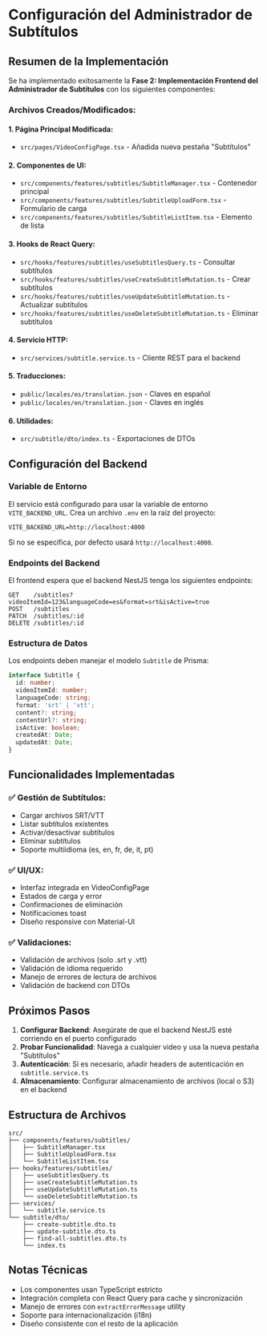 # Configuración del Administrador de Subtítulos

## Resumen de la Implementación

Se ha implementado exitosamente la **Fase 2: Implementación Frontend del Administrador de Subtítulos** con los siguientes componentes:

### Archivos Creados/Modificados:

#### 1. Página Principal Modificada:
- `src/pages/VideoConfigPage.tsx` - Añadida nueva pestaña "Subtítulos"

#### 2. Componentes de UI:
- `src/components/features/subtitles/SubtitleManager.tsx` - Contenedor principal
- `src/components/features/subtitles/SubtitleUploadForm.tsx` - Formulario de carga
- `src/components/features/subtitles/SubtitleListItem.tsx` - Elemento de lista

#### 3. Hooks de React Query:
- `src/hooks/features/subtitles/useSubtitlesQuery.ts` - Consultar subtítulos
- `src/hooks/features/subtitles/useCreateSubtitleMutation.ts` - Crear subtítulos
- `src/hooks/features/subtitles/useUpdateSubtitleMutation.ts` - Actualizar subtítulos
- `src/hooks/features/subtitles/useDeleteSubtitleMutation.ts` - Eliminar subtítulos

#### 4. Servicio HTTP:
- `src/services/subtitle.service.ts` - Cliente REST para el backend

#### 5. Traducciones:
- `public/locales/es/translation.json` - Claves en español
- `public/locales/en/translation.json` - Claves en inglés

#### 6. Utilidades:
- `src/subtitle/dto/index.ts` - Exportaciones de DTOs

## Configuración del Backend

### Variable de Entorno

El servicio está configurado para usar la variable de entorno `VITE_BACKEND_URL`. Crea un archivo `.env` en la raíz del proyecto:

```env
VITE_BACKEND_URL=http://localhost:4000
```

Si no se especifica, por defecto usará `http://localhost:4000`.

### Endpoints del Backend

El frontend espera que el backend NestJS tenga los siguientes endpoints:

```
GET    /subtitles?videoItemId=123&languageCode=es&format=srt&isActive=true
POST   /subtitles
PATCH  /subtitles/:id
DELETE /subtitles/:id
```

### Estructura de Datos

Los endpoints deben manejar el modelo `Subtitle` de Prisma:

```typescript
interface Subtitle {
  id: number;
  videoItemId: number;
  languageCode: string;
  format: 'srt' | 'vtt';
  content?: string;
  contentUrl?: string;
  isActive: boolean;
  createdAt: Date;
  updatedAt: Date;
}
```

## Funcionalidades Implementadas

### ✅ Gestión de Subtítulos:
- Cargar archivos SRT/VTT
- Listar subtítulos existentes
- Activar/desactivar subtítulos
- Eliminar subtítulos
- Soporte multiidioma (es, en, fr, de, it, pt)

### ✅ UI/UX:
- Interfaz integrada en VideoConfigPage
- Estados de carga y error
- Confirmaciones de eliminación
- Notificaciones toast
- Diseño responsive con Material-UI

### ✅ Validaciones:
- Validación de archivos (solo .srt y .vtt)
- Validación de idioma requerido
- Manejo de errores de lectura de archivos
- Validación de backend con DTOs

## Próximos Pasos

1. **Configurar Backend**: Asegúrate de que el backend NestJS esté corriendo en el puerto configurado
2. **Probar Funcionalidad**: Navega a cualquier video y usa la nueva pestaña "Subtítulos"
3. **Autenticación**: Si es necesario, añadir headers de autenticación en `subtitle.service.ts`
4. **Almacenamiento**: Configurar almacenamiento de archivos (local o S3) en el backend

## Estructura de Archivos

```
src/
├── components/features/subtitles/
│   ├── SubtitleManager.tsx
│   ├── SubtitleUploadForm.tsx
│   └── SubtitleListItem.tsx
├── hooks/features/subtitles/
│   ├── useSubtitlesQuery.ts
│   ├── useCreateSubtitleMutation.ts
│   ├── useUpdateSubtitleMutation.ts
│   └── useDeleteSubtitleMutation.ts
├── services/
│   └── subtitle.service.ts
└── subtitle/dto/
    ├── create-subtitle.dto.ts
    ├── update-subtitle.dto.ts
    ├── find-all-subtitles.dto.ts
    └── index.ts
```

## Notas Técnicas

- Los componentes usan TypeScript estricto
- Integración completa con React Query para cache y sincronización
- Manejo de errores con `extractErrorMessage` utility
- Soporte para internacionalización (i18n)
- Diseño consistente con el resto de la aplicación 